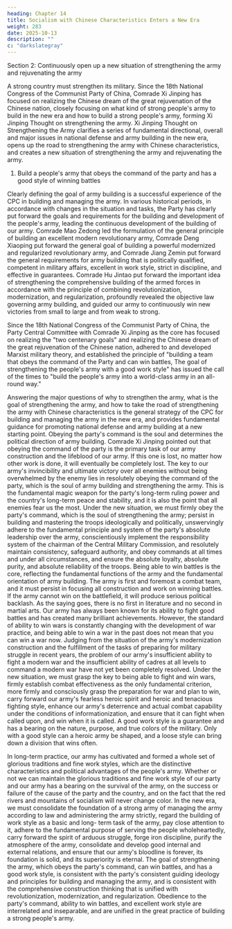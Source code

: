 ```yaml
---
heading: Chapter 14
title: Socialism with Chinese Characteristics Enters a New Era
weight: 283
date: 2025-10-13
description: ""
c: "darkslategray"
---
```


Section 2: Continuously open up a new situation of  strengthening the army and rejuvenating the army

A strong country must strengthen its military. Since the 18th National Congress of the Communist
Party of China, Comrade Xi Jinping has focused on realizing the Chinese dream of the great
rejuvenation of the Chinese nation, closely focusing on what kind of strong people's army to build
in the new era and how to build a strong people's army, forming Xi Jinping Thought on strengthening
the army. Xi Jinping Thought on Strengthening the Army clarifies a series of fundamental
directional, overall and major issues in national defense and army building in the new era, opens up
the road to strengthening the army with Chinese characteristics, and creates a new situation of
strengthening the army and rejuvenating the army.

1. Build a people's army that obeys the command of the party and has a good
style of winning battles

Clearly defining the goal of army building is a successful experience of the CPC in building and
managing the army. In various historical periods, in accordance with changes in the situation and
tasks, the Party has clearly put forward the goals and requirements for the building and development
of the people's army, leading the continuous development of the building of our army. Comrade
Mao Zedong led the formulation of the general principle of building an excellent modern
revolutionary army, Comrade Deng Xiaoping put forward the general goal of building a powerful
modernized and regularized revolutionary army, and Comrade Jiang Zemin put forward the general
requirements for army building that is politically qualified, competent in military affairs, excellent
in work style, strict in discipline, and effective in guarantees. Comrade Hu Jintao put forward the
important idea of strengthening the comprehensive building of the armed forces in accordance with
the principle of combining revolutionization, modernization, and regularization, profoundly
revealed the objective law governing army building, and guided our army to continuously win new
victories from small to large and from weak to strong.

Since the 18th National Congress of the Communist Party of China, the Party Central Committee
with Comrade Xi Jinping as the core has focused on realizing the "two centenary goals" and realizing
the Chinese dream of the great rejuvenation of the Chinese nation, adhered to and developed Marxist
military theory, and established the principle of "building a team that obeys the command of the
Party and can win battles, The goal of strengthening the people's army with a good work style" has
issued the call of the times to "build the people's army into a world-class army in an all-round way."

Answering the major questions of why to strengthen the army, what is the goal of strengthening the
army, and how to take the road of strengthening the army with Chinese characteristics is the general
strategy of the CPC for building and managing the army in the new era, and provides fundamental
guidance for promoting national defense and army building at a new starting point.
Obeying the party's command is the soul and determines the political direction of army building.
Comrade Xi Jinping pointed out that obeying the command of the party is the primary task of our
army construction and the lifeblood of our army. If this one is lost, no matter how other work is
done, it will eventually be completely lost. The key to our army's invincibility and ultimate victory
over all enemies without being overwhelmed by the enemy lies in resolutely obeying the command
of the party, which is the soul of army building and strengthening the army. This is the fundamental
magic weapon for the party's long-term ruling power and the country's long-term peace and stability,
and it is also the point that all enemies fear us the most. Under the new situation, we must firmly
obey the party's command, which is the soul of strengthening the army; persist in building and
mastering the troops ideologically and politically, unswervingly adhere to the fundamental principle
and system of the party's absolute leadership over the army, conscientiously implement the
responsibility system of the chairman of the Central Military Commission, and resolutely maintain
consistency, safeguard authority, and obey commands at all times and under all circumstances, and
ensure the absolute loyalty, absolute purity, and absolute reliability of the troops.
Being able to win battles is the core, reflecting the fundamental functions of the army and the
fundamental orientation of army building. The army is first and foremost a combat team, and it must
persist in focusing all construction and work on winning battles. If the army cannot win on the
battlefield, it will produce serious political backlash. As the saying goes, there is no first in literature
and no second in martial arts. Our army has always been known for its ability to fight good battles
and has created many brilliant achievements. However, the standard of ability to win wars is
constantly changing with the development of war practice, and being able to win a war in the past
does not mean that you can win a war now. Judging from the situation of the army's modernization
construction and the fulfillment of the tasks of preparing for military struggle in recent years, the
problem of our army's insufficient ability to fight a modern war and the insufficient ability of cadres
at all levels to command a modern war have not yet been completely resolved. Under the new
situation, we must grasp the key to being able to fight and win wars, firmly establish combat
effectiveness as the only fundamental criterion, more firmly and consciously grasp the preparation
for war and plan to win, carry forward our army's fearless heroic spirit and heroic and tenacious
fighting style, enhance our army's deterrence and actual combat capability under the conditions of
informationization, and ensure that it can fight when called upon, and win when it is called.
A good work style is a guarantee and has a bearing on the nature, purpose, and true colors of the
military. Only with a good style can a heroic army be shaped, and a loose style can bring down a
division that wins often.

In long-term practice, our army has cultivated and formed a whole set of glorious traditions and fine
work styles, which are the distinctive characteristics and political advantages of the people's army.
Whether or not we can maintain the glorious traditions and fine work style of our party and our army
has a bearing on the survival of the army, on the success or failure of the cause of the party and the
country, and on the fact that the red rivers and mountains of socialism will never change color. In
the new era, we must consolidate the foundation of a strong army of managing the army according
to law and administering the army strictly, regard the building of work style as a basic and long-
term task of the army, pay close attention to it, adhere to the fundamental purpose of serving the
people wholeheartedly, carry forward the spirit of arduous struggle, forge iron discipline, purify the
atmosphere of the army, consolidate and develop good internal and external relations, and ensure
that our army's bloodline is forever, its foundation is solid, and its superiority is eternal.
The goal of strengthening the army, which obeys the party's command, can win battles, and has a
good work style, is consistent with the party's consistent guiding ideology and principles for building
and managing the army, and is consistent with the comprehensive construction thinking that is
unified with revolutionization, modernization, and regularization. Obedience to the party's
command, ability to win battles, and excellent work style are interrelated and inseparable, and are
unified in the great practice of building a strong people's army.


